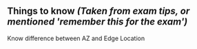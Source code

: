 Things to know *(Taken from exam tips, or mentioned 'remember this for the exam')*
----------------------------------------------------------------------------------

Know difference between AZ and Edge Location

